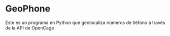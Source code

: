 # GeoPhone
Este es un programa en Python que geolocaliza números de tléfono a través de la API de OpenCage
